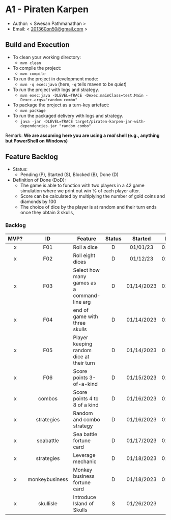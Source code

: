 # A1 - Piraten Karpen

  * Author: < Swesan Pathmanathan >
  * Email: < 201360on50@gmail.com >

## Build and Execution

  * To clean your working directory:
    * `mvn clean`
  * To compile the project:
    * `mvn compile`
  * To run the project in development mode:
    * `mvn -q exec:java` (here, `-q` tells maven to be _quiet_)
  * To run the project with logs and strategy.
    * `mvn exec:java -DLEVEL=TRACE -Dexec.mainClass=test.Main -Dexec.args="random combo"`
  * To package the project as a turn-key artefact:
    * `mvn package`
  * To run the packaged delivery with logs and strategy. 
    * `java -jar -DLEVEL=TRACE target/piraten-karpen-jar-with-dependencies.jar "random combo"` 

Remark: **We are assuming here you are using a _real_ shell (e.g., anything but PowerShell on Windows)**

## Feature Backlog

 * Status: 
   * Pending (P), Started (S), Blocked (B), Done (D)
 * Definition of Done (DoD):
   * The game is able to function with two players in a 42 game simulation where we print out win % of each player after. 
   * Score can be calculated by multiplying the number of gold coins and diamonds by 100
   * The choice of dice by the player is at random and their turn ends once they obtain 3 skulls,

### Backlog 

| MVP? |       ID       | Feature                                     | Status |  Started   | Delivered   |
|:----:|:--------------:|---------------------------------------------|:------:|:----------:|-------------|
|  x   |      F01       | Roll a dice                                 |   D    |  01/01/23  | 01/10/23    |
|  x   |      F02       | Roll eight dices                            |   D    |  01/12/23  | 01/12/23    |
|  x   |      F03       | Select how many games as a command-line arg |   D    | 01/14/2023 | 01/14/2023  |
|  x   |      F04       | end of game with three skulls               |   D    | 01/14/2023 | 01/14/2023  |
|  x   |      F05       | Player keeping random dice at their turn    |   D    | 01/14/2023 | 01/15/2023  |
|  x   |      F06       | Score points 3-of-a-kind                    |   D    | 01/15/2023 | 01/15/2023  |
|  x   |     combos     | Score points 4 to 8 of a kind               |   D    | 01/16/2023 | 01/16/2023  |
|  x   |   strategies   | Random and combo strategy                   |   D    | 01/16/2023 | 01/16/2023  |
|  x   |   seabattle    | Sea battle fortune card                     |   D    | 01/17/2023 | 01/17/2023  |
|  x   |   strategies   | Leverage mechanic                           |   D    | 01/18/2023 | 01/18/2023  |
|  x   | monkeybusiness | Monkey business fortune card                |   D    | 01/18/2023 | 01/18/2023  |
|  x   |   skullisle    | Introduce Island of Skulls                  |   S    | 01/26/2023 |             |